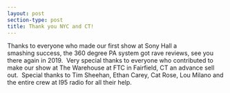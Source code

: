 ```yaml
---
layout: post
section-type: post
title: Thank you NYC and CT!
---
```


<p>Thanks to everyone who made our first&nbsp;show at Sony Hall a smashing&nbsp;success, the 360 degree PA system got rave reviews, see you there again in 2019.&nbsp; Very special thanks to everyone who contributed to make our show at The Warehouse at FTC in Fairfield, CT an advance sell out.&nbsp; Special thanks to Tim Sheehan, Ethan Carey, Cat Rose, Lou Milano and the entire crew at I95 radio for all their help.&nbsp;</p>
